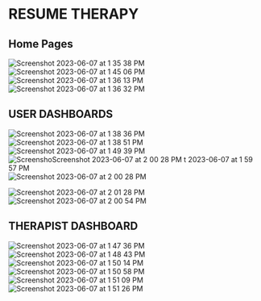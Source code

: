 # RESUME THERAPY
## Home Pages
![Screenshot 2023-06-07 at 1 35 38 PM](https://github.com/veeratharva6/Resume-Therapy/assets/64340527/a0c71f4c-36bb-4432-a336-66cb2edbee80)
![Screenshot 2023-06-07 at 1 45 06 PM](https://github.com/veeratharva6/Resume-Therapy/assets/64340527/41e33763-a23b-476b-9f9e-7583d6dfa8a2)
![Screenshot 2023-06-07 at 1 36 13 PM](https://github.com/veeratharva6/Resume-Therapy/assets/64340527/8f23bf01-29e4-484a-a7af-18ab7eeaf311)
![Screenshot 2023-06-07 at 1 36 32 PM](https://github.com/veeratharva6/Resume-Therapy/assets/64340527/17b1d293-4bdc-4f3d-8724-c9206d8305c4)

## USER DASHBOARDS
![Screenshot 2023-06-07 at 1 38 36 PM](https://github.com/veeratharva6/Resume-Therapy/assets/64340527/d1444091-f08e-4ea5-8daf-7a5f1391fd3a)
![Screenshot 2023-06-07 at 1 38 51 PM](https://github.com/veeratharva6/Resume-Therapy/assets/64340527/cf638165-d467-4f94-ab9e-15d322650ef4)![Screenshot 2023-06-07 at 1 49 39 PM](https://github.com/veeratharva6/Resume-Therapy/assets/64340527/af7ae7c0-3bb1-4e7d-9e1c-9436f5acdc3d)
![Screensho![Screenshot 2023-06-07 at 2 00 28 PM](https://github.com/veeratharva6/Resume-Therapy/assets/64340527/d179d0ff-b68e-4931-97e2-f892334190f0)
t 2023-06-07 at 1 59 57 PM](https://github.com/veeratharva6/Resume-Therapy/assets/64340527/4e941dc6-12f1-4312-b7f8-c113eddf4cde)
![Screenshot 2023-06-07 at 2 00 28 PM](https://github.com/veeratharva6/Resume-Therapy/assets/64340527/1291a538-83b2-437b-aeb2-df7e89667fe0)

![Screenshot 2023-06-07 at 2 01 28 PM](https://github.com/veeratharva6/Resume-Therapy/assets/64340527/8706a902-e7fa-47cd-9bbe-60e40d8675f7)
![Screenshot 2023-06-07 at 2 00 54 PM](https://github.com/veeratharva6/Resume-Therapy/assets/64340527/51968690-9a6c-4553-9000-0465040d14e9)


## THERAPIST DASHBOARD
![Screenshot 2023-06-07 at 1 47 36 PM](https://github.com/veeratharva6/Resume-Therapy/assets/64340527/821ecb80-4de1-4ae5-820f-f9a68bc881e9)
![Screenshot 2023-06-07 at 1 48 43 PM](https://github.com/veeratharva6/Resume-Therapy/assets/64340527/cceb6b15-2c73-421a-a1f3-bcacb4c3a0d9)
![Screenshot 2023-06-07 at 1 50 14 PM](https://github.com/veeratharva6/Resume-Therapy/assets/64340527/9bd32557-6670-4825-99b5-807efec5e035)
![Screenshot 2023-06-07 at 1 50 58 PM](https://github.com/veeratharva6/Resume-Therapy/assets/64340527/d5988568-2cd8-4dce-a80a-1180c6270a87)
![Screenshot 2023-06-07 at 1 51 09 PM](https://github.com/veeratharva6/Resume-Therapy/assets/64340527/8e2252ce-3298-4714-b7c8-de03b4e52b47)
![Screenshot 2023-06-07 at 1 51 26 PM](https://github.com/veeratharva6/Resume-Therapy/assets/64340527/fda942a6-07b7-4a44-bcd0-654c468f6b03)
